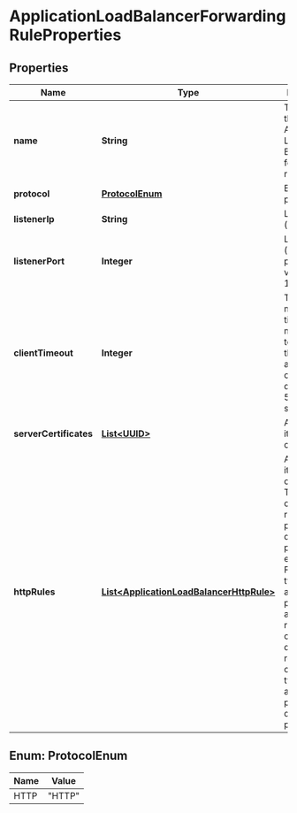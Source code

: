 

# ApplicationLoadBalancerForwardingRuleProperties

## Properties

| Name | Type | Description | Notes |
| ------------ | ------------- | ------------- | ------------- |
| **name** | **String** | The name of the Application Load Balancer forwarding rule. |  |
| **protocol** | [**ProtocolEnum**](#ProtocolEnum) | Balancing protocol |  |
| **listenerIp** | **String** | Listening (inbound) IP |  |
| **listenerPort** | **Integer** | Listening (inbound) port number; valid range is 1 to 65535. |  |
| **clientTimeout** | **Integer** | The maximum time in milliseconds to wait for the client to acknowledge or send data; default is 50,000 (50 seconds). |  [optional] |
| **serverCertificates** | [**List&lt;UUID&gt;**](UUID.md) | Array of items in the collection. |  [optional] |
| **httpRules** | [**List&lt;ApplicationLoadBalancerHttpRule&gt;**](ApplicationLoadBalancerHttpRule.md) | An array of items in the collection. The original order of rules is perserved during processing, except for Forward-type rules are processed after the rules with other action defined. The relative order of Forward-type rules is also preserved during the processing. |  [optional] |



## Enum: ProtocolEnum

| Name | Value |
| ---- | -----
| HTTP | &quot;HTTP&quot; |


